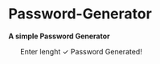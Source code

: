 # Password-Generator

<b> A simple Password Generator </b> 

<ul> 
    <span>Enter lenght</span>
    <span>&#10003;</span> Password Generated!
<ul>
